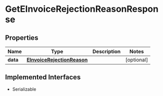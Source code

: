 

# GetEInvoiceRejectionReasonResponse


## Properties

Name | Type | Description | Notes
------------ | ------------- | ------------- | -------------
**data** | [**EInvoiceRejectionReason**](EInvoiceRejectionReason.md) |  |  [optional]


## Implemented Interfaces

* Serializable


